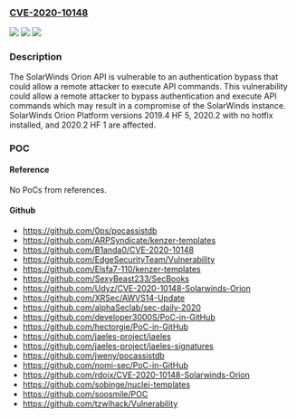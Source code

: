 ### [CVE-2020-10148](https://cve.mitre.org/cgi-bin/cvename.cgi?name=CVE-2020-10148)
![](https://img.shields.io/static/v1?label=Product&message=Orion%20Platform&color=blue)
![](https://img.shields.io/static/v1?label=Version&message=2019.4%20HF%205%3D%202019.4%20HF%205%20&color=brighgreen)
![](https://img.shields.io/static/v1?label=Vulnerability&message=CWE-288%20Authentication%20Bypass%20Using%20an%20Alternate%20Path%20or%20Channel&color=brighgreen)

### Description

The SolarWinds Orion API is vulnerable to an authentication bypass that could allow a remote attacker to execute API commands. This vulnerability could allow a remote attacker to bypass authentication and execute API commands which may result in a compromise of the SolarWinds instance. SolarWinds Orion Platform versions 2019.4 HF 5, 2020.2 with no hotfix installed, and 2020.2 HF 1 are affected.

### POC

#### Reference
No PoCs from references.

#### Github
- https://github.com/0ps/pocassistdb
- https://github.com/ARPSyndicate/kenzer-templates
- https://github.com/B1anda0/CVE-2020-10148
- https://github.com/EdgeSecurityTeam/Vulnerability
- https://github.com/Elsfa7-110/kenzer-templates
- https://github.com/SexyBeast233/SecBooks
- https://github.com/Udyz/CVE-2020-10148-Solarwinds-Orion
- https://github.com/XRSec/AWVS14-Update
- https://github.com/alphaSeclab/sec-daily-2020
- https://github.com/developer3000S/PoC-in-GitHub
- https://github.com/hectorgie/PoC-in-GitHub
- https://github.com/jaeles-project/jaeles
- https://github.com/jaeles-project/jaeles-signatures
- https://github.com/jweny/pocassistdb
- https://github.com/nomi-sec/PoC-in-GitHub
- https://github.com/rdoix/CVE-2020-10148-Solarwinds-Orion
- https://github.com/sobinge/nuclei-templates
- https://github.com/soosmile/POC
- https://github.com/tzwlhack/Vulnerability

